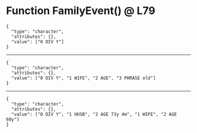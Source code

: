 # Function FamilyEvent() @ L79

    {
      "type": "character",
      "attributes": {},
      "value": ["0 DIV Y"]
    }

---

    {
      "type": "character",
      "attributes": {},
      "value": ["0 DIV Y", "1 WIFE", "2 AGE", "3 PHRASE old"]
    }

---

    {
      "type": "character",
      "attributes": {},
      "value": ["0 DIV Y", "1 HUSB", "2 AGE 73y 4m", "1 WIFE", "2 AGE 60y"]
    }

